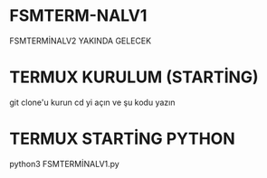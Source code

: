 # FSMTERM-NALV1
FSMTERMİNALV2 YAKINDA GELECEK


# TERMUX KURULUM (STARTİNG)
git clone'u kurun
cd yi açın ve şu kodu yazın

# TERMUX STARTİNG PYTHON

python3 FSMTERMİNALV1.py
